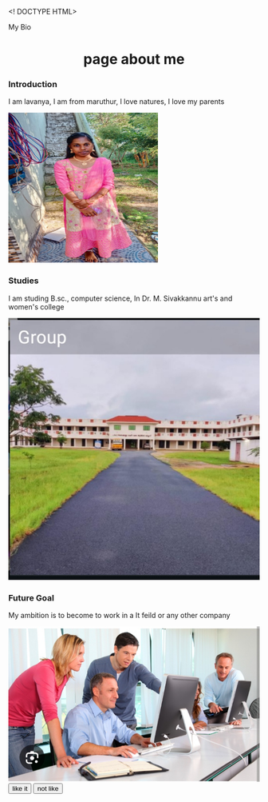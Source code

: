 <! DOCTYPE HTML>
<html>
<head>
<tittle>My Bio</tittle>
</head>
<body>
<center>
<h1>page about me</h1>
</center>
<h3>Introduction</h3>
<p>I am lavanya, I am from maruthur, I love natures, I love my parents</p>
<img src="img.jpg" height="300px" width="300px">
<h3>Studies</h3>
<p>I am studing B.sc., computer science, In Dr. M. Sivakkannu art's and women's college</p>
<img src="college.jpg">
<h3>Future Goal</h3>
<p> My ambition is to become to work in a It feild or any other company </p>
<img src="aim.jpg">
<input type="button"value="like it">
<Input type="button"value="not like">
</body>
</html>

